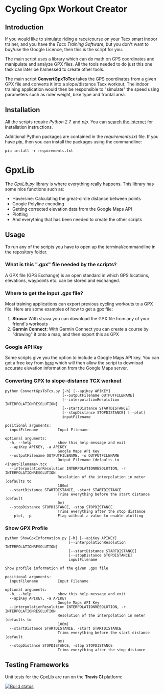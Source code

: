 # Cycling Gpx Workout Creator


## Introduction

If you would like to simulate riding a race/course on your Tacx smart indoor trainer, and you have the *Tacx Training Software*, but you don't want to buy/use the Google Licence, then this is the script for you.


The main script uses a library which can do math on GPS coordinates and manipulate and analyze GPX files. All the tools needed to do just this one task can later be harnessed to create other tools.

The main script **ConvertGpxToTcx** takes the GPS coordinates from a given GPX file and converts it into a slope/distance Tacx workout. The indoor training application would then be responsible to "simulate" the speed using parameters such as rider weight, bike type and frontal area.


## Installation
All the scripts require *Python 2.7.* and *pip*. You can [search the internet](http://lmgtfy.com/?q=Install+Python+2.7) for installation instructions.

Additional Python packages are contained in the *requirements.txt* file. If you have *pip*, then you can install the packages using the commandline:
	
	pip install -r requirements.txt

# GpxLib
The *GpxLib.py* library is where everything really happens. This library has some nice functions such as:

* Haversine: Calculating the great-circle distance between points
* Google Polyline encoding
* Getting corrected elevation data from the Google Maps API
* Plotting
* And everything that has been needed to create the other scripts


## Usage
To run any of the scripts you have to open up the terminal/commandline in the repository folder.

### What is this ".gpx" file needed by the scripts?
A GPX file (GPS Exchange) is an open standard in which GPS locations, elevations, waypoints etc. can be stored and exchanged.


### Where to get the input .gpx file?
Most training applications can export previous cycling workouts to a GPX file. Here are some examples of how to get a gpx file:

1. **Strava:** With strava you can download the GPX file from any of your friend's workouts
2. **Garmin Connect:** With Garmin Connect you can create a course by "drawing" it onto a map, and then export this as GPX


### Google API Key
Some scripts give you the option to include a Google Maps API key. You can get a free key from [here](https://developers.google.com/maps/documentation/javascript/get-api-key) which will then allow the script to download accurate elevation information from the Google Maps server.

### Converting GPX to slope-distance TCX workout
```
python ConvertGpxToTcx.py [-h] [--apiKey APIKEY]
                          [--outputFilename OUTPUTFILENAME]
                          [--interpolationResolution INTERPOLATIONRESOLUTION]
                          [--startDistance STARTDISTANCE]
                          [--stopDistance STOPDISTANCE] [--plot]
                          inputFilename
                          
positional arguments:
  inputFilename         Input Filename

optional arguments:
  -h, --help            show this help message and exit
  --apiKey APIKEY, -a APIKEY
                        Google Maps API Key
  --outputFilename OUTPUTFILENAME, -o OUTPUTFILENAME
                        Output Filename (defaults to <inputFilename>.tcx
  --interpolationResolution INTERPOLATIONRESOLUTION, -r INTERPOLATIONRESOLUTION
                        Resolution of the interpolation in meter (defaults to
                        100m)
  --startDistance STARTDISTANCE, -start STARTDISTANCE
                        Trims everything before the start distance (default
                        0m)
  --stopDistance STOPDISTANCE, -stop STOPDISTANCE
                        Trims everything after the stop distance
  --plot, -p            Flag without a value to enable plotting
```

### Show GPX Profile
```
python ShowGpxInformation.py [-h] [--apiKey APIKEY]
                             [--interpolationResolution INTERPOLATIONRESOLUTION]
                             [--startDistance STARTDISTANCE]
                             [--stopDistance STOPDISTANCE]
                             inputFilename

Show profile information of the given .gpx file

positional arguments:
  inputFilename         Input Filename

optional arguments:
  -h, --help            show this help message and exit
  --apiKey APIKEY, -a APIKEY
                        Google Maps API Key
  --interpolationResolution INTERPOLATIONRESOLUTION, -r INTERPOLATIONRESOLUTION
                        Resolution of the interpolation in meter (defaults to
                        100m)
  --startDistance STARTDISTANCE, -start STARTDISTANCE
                        Trims everything before the start distance (default
                        0m)
  --stopDistance STOPDISTANCE, -stop STOPDISTANCE
                        Trims everything after the stop distance
```



## Testing Frameworks
Unit tests for the GpxLib are run on the **Travis CI** platform:

[![Build status](https://travis-ci.org/phillipmyburgh/CyclingGpxWorkoutCreator.svg?master)](https://travis-ci.org/phillipmyburgh/CyclingGpxWorkoutCreator)